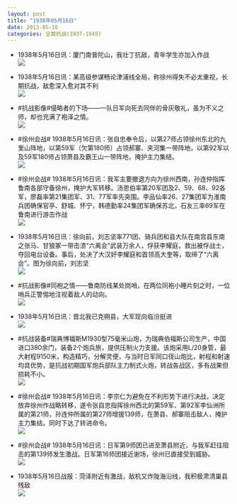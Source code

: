 ```yaml
---
layout: post
title: "1938年05月16日"
date: 2013-05-16
categories: 全面抗战(1937-1945)
---
```


<meta name="referrer" content="no-referrer" />

- 1938年5月16日讯：厦门南普陀山，我壮丁抗敌，青年学生亦加入作战 <br/><img src="https://ww3.sinaimg.cn/large/aca367d8jw1e4qhiydf6tj20c11ssaf6.jpg" />

- 1938年5月16日讯：某高级参谋畅论津浦线全局，称徐州得失不必太重视，长期抗战，敌愈深入愈对其不利 <br/><img src="https://ww4.sinaimg.cn/large/aca367d8jw1e4qfsdipqgj20aq0pojuh.jpg" />

- #抗战影像#侵略者的下场——一队日军向死去同伴的骨灰敬礼，虽为不义之师，却也充满了袍泽之情。 <br/><img src="https://ww2.sinaimg.cn/large/aca367d8jw1e4q8un0j62j20pa0g0783.jpg" />

- #徐州会战# 1938年5月16日讯：张自忠奉令后，以第27师占领徐州东北的九里山阵地，以第59军（欠第180师）占领郝寨、夹河集一带阵地，以第92军以及59军180师占领萧县及霸王山一带阵地，掩护主力集结。 <br/><img src="https://ww1.sinaimg.cn/large/aca367d8jw1e4q73kf328j20al0djdgq.jpg" />

- #徐州会战# 1938年5月16日讯：我军主要撤退方向为徐州西南，孙连仲指挥鲁南各部守备徐州，掩护大军转移。汤恩伯率第20军团及2、59、68、92各军，廖磊率第21集团军、31、77军率先突围。李品仙率26、27集团军为淮南兵团确保官亭、舒城、怀宁，韩德勤率24集团军确保苏北，石友三率69军在鲁南进行游击作战 <br/><img src="https://ww4.sinaimg.cn/large/aca367d8jw1e4q5d8w0bzj20c120j0vq.jpg" />

- 1938年5月16日讯：徐向前，刘志坚率771团、骑兵团和县大队在南宫县东南之张马、甘狼冢一带击溃“六离会”武装万余人，俘获李耀庭，救出被俘战士，夺回电台设备。事后，处决了大汉奸李耀庭和首领高大奎等，取缔了“六离会”。图为徐向前，刘志坚 <br/><img src="https://ww1.sinaimg.cn/large/aca367d8jw1e4q05t742gj209e0ivaaj.jpg" />

- #抗战影像#同袍之情——鲁南防线某处岗哨，在两位同袍小睡片刻之时，一位哨兵正警惕地注视着敌人的动向。 <br/><img src="https://ww2.sinaimg.cn/large/aca367d8jw1e4pzaz5grmj21kw16o4o9.jpg" />

- 1938年5月16日讯：晋北我已克朔县，大军现向临汾挺进 <br/><img src="https://ww3.sinaimg.cn/large/aca367d8jw1e4pyg20876j20ah0uvjtu.jpg" />

- #抗战装备#瑞典博福斯M1930型75毫米山炮，为瑞典伯福斯公司生产，中国进口380余门，装备2个炮兵旅，提供压制火力支援。该炮采用L/20身管，最大射程9150米，构造精巧，分解灵便，与当时日军同口径山炮比，射程和射速均具优势，是抗战初期国军炮兵部队主力制式火炮，转战各战区，多有战果但损耗不小。 <br/><img src="https://ww1.sinaimg.cn/large/aca367d8jw1e4pwpr5lo4j20c10i5q45.jpg" />

- #徐州会战# 1938年5月16日讯：李宗仁为避免在不利形势下进行决战，决定放弃徐州作战略转移，遂令张自忠指挥徐州西北的第59军、第92军李仙洲所属的第21师，孙连仲所属的第27师增援139师，在萧县、郝寨阻击敌人，掩护主力集结。同时下达了转进命令。 <br/><img src="https://ww3.sinaimg.cn/large/aca367d8jw1e4puyh3jpkj206y0amglv.jpg" />

- #徐州会战# 1938年5月16日讯：日军第9师团已进至萧县附近，与我军赶往阻击的第139师发生激战。日军第16师团接近谢场，徐州已直接受到威胁。 <br/><img src="https://ww1.sinaimg.cn/large/aca367d8jw1e4pt8vync4j20cp0g4ta0.jpg" />

- 1938年5月16日战报：菏泽附近有激战，敌机又炸陇海沿线，我积极肃清巢县残敌 <br/><img src="https://ww3.sinaimg.cn/large/aca367d8jw1e4prhnfywxj20at0y80vl.jpg" />

